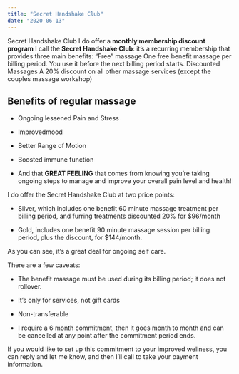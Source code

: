 ```yaml
---
title: "Secret Handshake Club"
date: "2020-06-13"
---
```


Secret Handshake Club I do offer a **monthly membership discount program** I call the **Secret Handshake Club**: it’s a recurring membership that provides three main benefits: “Free” massage One free benefit massage per billing period. You use it before the next billing period starts. Discounted Massages A 20% discount on all other massage services (except the couples massage workshop)

## Benefits of regular massage

- Ongoing lessened Pain and Stress

- Improvedmood

- Better Range of Motion

- Boosted immune function

- And that **GREAT FEELING** that comes from knowing you’re taking ongoing steps to manage and improve your overall pain level and health!

I do offer the Secret Handshake Club at two price points:  

- Silver, which includes one benefit 60 minute massage treatment per billing period, and furring treatments discounted 20% for $96/month

- Gold, includes one benefit 90 minute massage session per billing period, plus the discount, for $144/month.

As you can see, it’s a great deal for ongoing self care.

There are a few caveats:

- The benefit massage must be used during its billing period; it does not rollover.

- It’s only for services, not gift cards

- Non-transferable 

- I require a 6 month commitment, then it goes month to month and can be cancelled at any point after the commitment period ends. 

If you would like to set up this commitment to your improved wellness, you can reply and let me know, and then I’ll call to take your payment information.
